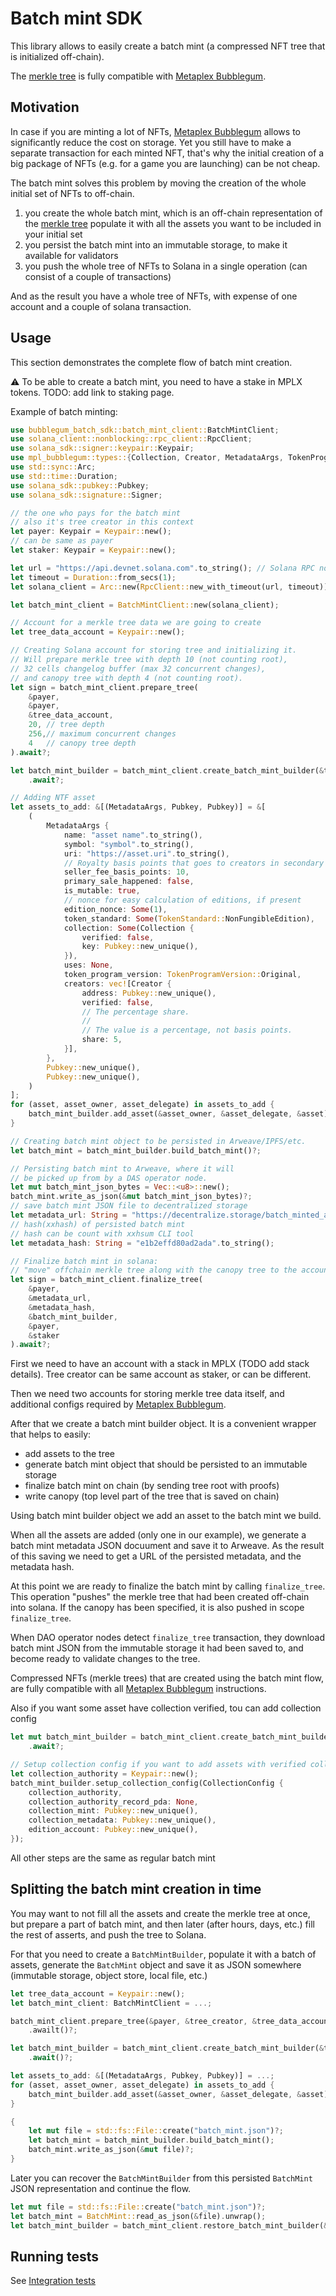 # Batch mint SDK

This library allows to easily create a batch mint (a compressed NFT tree that is initialized off-chain).

The [merkle tree](https://developers.metaplex.com/bubblegum/concurrent-merkle-trees)
is fully compatible with [Metaplex Bubblegum](https://developers.metaplex.com/bubblegum/mint-cnfts).

## Motivation

In case if you are minting a lot of NFTs,
[Metaplex Bubblegum](https://developers.metaplex.com/bubblegum) allows to significantly reduce
the cost on storage.
Yet you still have to make a separate transaction for each minted NFT,
that's why the initial creation of a big package of NFTs (e.g. for a game you are launching)
can be not cheap.

The batch mint solves this problem by moving the creation of the whole initial set of NFTs to off-chain.

1) you create the whole batch mint, which is an off-chain representation of
the [merkle tree](https://developers.metaplex.com/bubblegum/concurrent-merkle-trees)
populate it with all the assets you want to be included in your initial set
2) you persist the batch mint into an immutable storage, to make it available for validators
3) you push the whole tree of NFTs to Solana in a single operation (can consist of a couple of transactions)

And as the result you have a whole tree of NFTs, with expense of one account and a couple of solana transaction.

## Usage

This section demonstrates the complete flow of batch mint creation.

⚠️ To be able to create a batch mint, you need to have a stake in MPLX tokens.
TODO: add link to staking page.

Example of batch minting:
```rust
use bubblegum_batch_sdk::batch_mint_client::BatchMintClient;
use solana_client::nonblocking::rpc_client::RpcClient;
use solana_sdk::signer::keypair::Keypair;
use mpl_bubblegum::types::{Collection, Creator, MetadataArgs, TokenProgramVersion, TokenStandard};
use std::sync::Arc;
use std::time::Duration;
use solana_sdk::pubkey::Pubkey;
use solana_sdk::signature::Signer;

// the one who pays for the batch mint
// also it's tree creator in this context
let payer: Keypair = Keypair::new();
// can be same as payer
let staker: Keypair = Keypair::new();

let url = "https://api.devnet.solana.com".to_string(); // Solana RPC node address
let timeout = Duration::from_secs(1);
let solana_client = Arc::new(RpcClient::new_with_timeout(url, timeout));

let batch_mint_client = BatchMintClient::new(solana_client);

// Account for a merkle tree data we are going to create
let tree_data_account = Keypair::new();

// Creating Solana account for storing tree and initializing it.
// Will prepare merkle tree with depth 10 (not counting root),
// 32 cells changelog buffer (max 32 concurrent changes),
// and canopy tree with depth 4 (not counting root).
let sign = batch_mint_client.prepare_tree(
    &payer,
    &payer,
    &tree_data_account,
    20, // tree depth
    256,// maximum concurrent changes
    4   // canopy tree depth
).await?;

let batch_mint_builder = batch_mint_client.create_batch_mint_builder(&tree_data_account.pubkey())
    .await?;

// Adding NTF asset
let assets_to_add: &[(MetadataArgs, Pubkey, Pubkey)] = &[
    (
        MetadataArgs {
            name: "asset name".to_string(),
            symbol: "symbol".to_string(),
            uri: "https://asset.uri".to_string(),
            // Royalty basis points that goes to creators in secondary sales (0-10000)
            seller_fee_basis_points: 10,
            primary_sale_happened: false,
            is_mutable: true,
            // nonce for easy calculation of editions, if present
            edition_nonce: Some(1),
            token_standard: Some(TokenStandard::NonFungibleEdition),
            collection: Some(Collection {
                verified: false,
                key: Pubkey::new_unique(),
            }),
            uses: None,
            token_program_version: TokenProgramVersion::Original,
            creators: vec![Creator {
                address: Pubkey::new_unique(),
                verified: false,
                // The percentage share.
                //
                // The value is a percentage, not basis points.
                share: 5,
            }],
        },
        Pubkey::new_unique(),
        Pubkey::new_unique(),
    )
];
for (asset, asset_owner, asset_delegate) in assets_to_add {
    batch_mint_builder.add_asset(&asset_owner, &asset_delegate, &asset);
}

// Creating batch mint object to be persisted in Arweave/IPFS/etc.
let batch_mint = batch_mint_builder.build_batch_mint()?;

// Persisting batch mint to Arweave, where it will
// be picked up from by a DAS operator node.
let mut batch_mint_json_bytes = Vec::<u8>::new();
batch_mint.write_as_json(&mut batch_mint_json_bytes)?;
// save batch mint JSON file to decentralized storage
let metadata_url: String = "https://decentralize.storage/batch_minted_assets.json".to_string();
// hash(xxhash) of persisted batch mint
// hash can be count with xxhsum CLI tool
let metadata_hash: String = "e1b2effd80ad2ada".to_string();

// Finalize batch mint in solana:
// "move" offchain merkle tree along with the canopy tree to the account.
let sign = batch_mint_client.finalize_tree(
    &payer,
    &metadata_url,
    &metadata_hash,
    &batch_mint_builder,
    &payer,
    &staker
).await?;
```

First we need to have an account with a stack in MPLX (TODO add stack details).
Tree creator can be same account as staker, or can be different.

Then we need two accounts for storing merkle tree data itself,
and additional configs required by [Metaplex Bubblegum](https://developers.metaplex.com/bubblegum).

After that we create a batch mint builder object.
It is a convenient wrapper that helps to easily:
* add assets to the tree
* generate batch mint object that should be persisted to an immutable storage
* finalize batch mint on chain (by sending tree root with proofs)
* write canopy (top level part of the tree that is saved on chain)

Using batch mint builder object we add an asset to the batch mint we build.

When all the assets are added (only one in our example),
we generate a batch mint metadata JSON docuument and save it to Arweave.
As the result of this saving we need to get a URL of the persisted metadata,
and the metadata hash.

At this point we are ready to finalize the batch mint by calling `finalize_tree`.
This operation "pushes" the merkle tree that had been created off-chain into solana.
If the canopy has been specified, it is also pushed in scope `finalize_tree`.

When DAO operator nodes detect `finalize_tree` transaction,
they download batch mint JSON from the immutable storage it had been saved to,
and become ready to validate changes to the tree.

Compressed NFTs (merkle trees) that are created using the batch mint flow,
are fully compatible with all [Metaplex Bubblegum](https://developers.metaplex.com/bubblegum)
instructions.

Also if you want some asset have collection verified, tou can add collection config
```rust
let mut batch_mint_builder = batch_mint_client.create_batch_mint_builder(&tree_data_account.pubkey())
    .await?;

// Setup collection config if you want to add assets with verified collection
let collection_authority = Keypair::new();
batch_mint_builder.setup_collection_config(CollectionConfig {
    collection_authority,
    collection_authority_record_pda: None,
    collection_mint: Pubkey::new_unique(),
    collection_metadata: Pubkey::new_unique(),
    edition_account: Pubkey::new_unique(),
});
```
All other steps are the same as regular batch mint

## Splitting the batch mint creation in time

You may want to not fill all the assets and create the merkle tree at once,
but prepare a part of batch mint, and then later (after hours, days, etc.)
fill the rest of asserts, and push the tree to Solana.

For that you need to create a `BatchMintBuilder`, populate it with a batch of assets,
generate the `BatchMint` object and save it as JSON somewhere
(immutable storage, object store, local file, etc.)

```rust
let tree_data_account = Keypair::new();
let batch_mint_client: BatchMintClient = ...;

batch_mint_client.prepare_tree(&payer, &tree_creator, &tree_data_account.pubkey(), 10, 32, 4)
    .awailt()?;

let batch_mint_builder = batch_mint_client.create_batch_mint_builder(&tree_data_account.pubkey())
    .await()?;

let assets_to_add: &[(MetadataArgs, Pubkey, Pubkey)] = ...;
for (asset, asset_owner, asset_delegate) in assets_to_add {
    batch_mint_builder.add_asset(&asset_owner, &asset_delegate, &asset);
}

{
    let mut file = std::fs::File::create("batch_mint.json")?;
    let batch_mint = batch_mint_builder.build_batch_mint();
    batch_mint.write_as_json(&mut file)?;
}
```

Later you can recover the `BatchMintBuilder` from this persisted `BatchMint` JSON representation
and continue the flow.

```rust
let mut file = std::fs::File::create("batch_mint.json")?;
let batch_mint = BatchMint::read_as_json(&file).unwrap();
let batch_mint_builder = batch_mint_client.restore_batch_mint_builder(&batch_mint).await?;
```


## Running tests

See [Integration tests](it.md)
